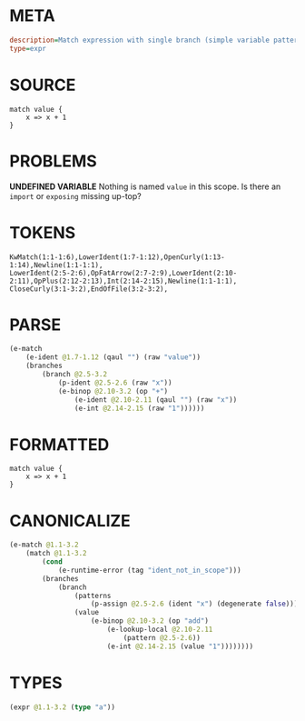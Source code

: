 # META
~~~ini
description=Match expression with single branch (simple variable pattern)
type=expr
~~~
# SOURCE
~~~roc
match value {
    x => x + 1
}
~~~
# PROBLEMS
**UNDEFINED VARIABLE**
Nothing is named `value` in this scope.
Is there an `import` or `exposing` missing up-top?

# TOKENS
~~~zig
KwMatch(1:1-1:6),LowerIdent(1:7-1:12),OpenCurly(1:13-1:14),Newline(1:1-1:1),
LowerIdent(2:5-2:6),OpFatArrow(2:7-2:9),LowerIdent(2:10-2:11),OpPlus(2:12-2:13),Int(2:14-2:15),Newline(1:1-1:1),
CloseCurly(3:1-3:2),EndOfFile(3:2-3:2),
~~~
# PARSE
~~~clojure
(e-match
	(e-ident @1.7-1.12 (qaul "") (raw "value"))
	(branches
		(branch @2.5-3.2
			(p-ident @2.5-2.6 (raw "x"))
			(e-binop @2.10-3.2 (op "+")
				(e-ident @2.10-2.11 (qaul "") (raw "x"))
				(e-int @2.14-2.15 (raw "1"))))))
~~~
# FORMATTED
~~~roc
match value {
	x => x + 1
}
~~~
# CANONICALIZE
~~~clojure
(e-match @1.1-3.2
	(match @1.1-3.2
		(cond
			(e-runtime-error (tag "ident_not_in_scope")))
		(branches
			(branch
				(patterns
					(p-assign @2.5-2.6 (ident "x") (degenerate false)))
				(value
					(e-binop @2.10-3.2 (op "add")
						(e-lookup-local @2.10-2.11
							(pattern @2.5-2.6))
						(e-int @2.14-2.15 (value "1"))))))))
~~~
# TYPES
~~~clojure
(expr @1.1-3.2 (type "a"))
~~~
